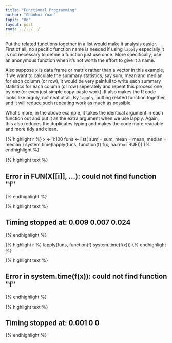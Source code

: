 ```yaml
---
title: "Functional Programming"
author: "Chaohui Yuan"
topic: "06"
layout: post
root: ../../../
---
```


Put the related functions together in a list would make it analysis easier. First of all, no specific function name is needed if using `lapply` especially it is not necessary to define a function just use once. More specifically, use an anonymous function when it’s not worth the effort to give it a name. 


Also suppose x is data frame or matrix rather than a vector in this example,
if we want to calculate the summary statistics, say sum, mean and median for each 
column (or row), it would be very painfull to write each summary statistics for each column (or row) seperately and repeat this process one by one (or even just simple copy-paste work). It also makes the R 
code looks like arguly, not neat at all. By `lapply`, putting related function together, and it will reduce such repeating work as much as possible.  


What's more, in the above example, it takes the identical argument in each function 
out and put it as the extra argument when we use lapply. Again, this also
reduces the duplicates typing and makes the code more readable and more tidy and clean.


{% highlight r %}
x <- 1:100
funs <- list(
  sum = sum,
  mean = mean,
  median = median
)
system.time(lapply(funs, function(f) f(x, na.rm=TRUE)))
{% endhighlight %}



{% highlight text %}
## Error in FUN(X[[i]], ...): could not find function "f"
{% endhighlight %}



{% highlight text %}
## Timing stopped at: 0.009 0.007 0.024
{% endhighlight %}



{% highlight r %}
lapply(funs, function(f) system.time(f(x)))
{% endhighlight %}



{% highlight text %}
## Error in system.time(f(x)): could not find function "f"
{% endhighlight %}



{% highlight text %}
## Timing stopped at: 0.001 0 0
{% endhighlight %}


